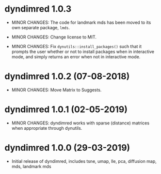 # dyndimred 1.0.3

* MINOR CHANGES: The code for landmark mds has been moved to its own separate package, `lmds`.

* MINOR CHANGES: Change license to MIT.

* MINOR CHANGES: Fix `dynutils::install_packages()` such that it prompts the user whether or
  not to install packages when in interactive mode, and simply returns an error
  when not in interactive mode.

# dyndimred 1.0.2 (07-08-2018)

* MINOR CHANGES: Move Matrix to Suggests.

# dyndimred 1.0.1 (02-05-2019)

* MINOR CHANGES: dyndimred works with sparse (distance) matrices when appropriate through dynutils.

# dyndimred 1.0.0 (29-03-2019)

* Initial release of dyndimred, includes tsne, umap, lle, pca, diffusion map, mds, landmark mds
